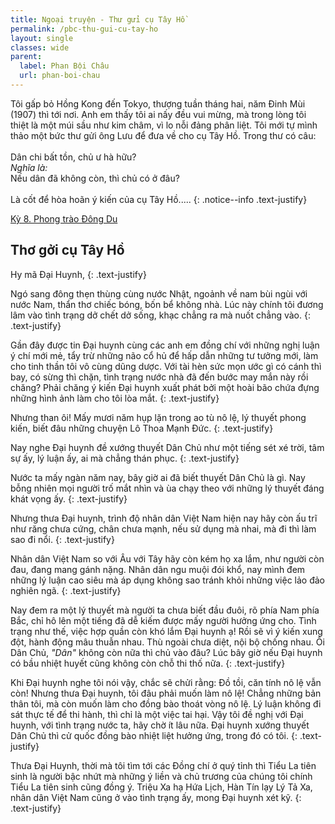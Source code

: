 ```yaml
---
title: Ngoại truyện - Thư gửi cụ Tây Hồ
permalink: /pbc-thu-gui-cu-tay-ho
layout: single
classes: wide
parent:
  label: Phan Bội Châu
  url: phan-boi-chau
---
```


Tôi gấp bỏ Hồng Kong đến Tokyo, thượng tuần tháng hai, năm Đinh Mùi (1907) thì tới nơi. Anh em thấy tôi ai nấy đều vui mừng, mà trong lòng tôi thiệt là một múi sầu như kim châm, vì lo nỗi đảng phân liệt. Tôi mới tự mình thảo một bức thư gửi ông Lưu để đưa về cho cụ Tây Hồ. Trong thư có câu:\
 \
Dân chi bất tồn, chủ ư hà hữu?\
*Nghĩa là:*\
Nếu dân đã không còn, thì chủ có ở đâu?\
 \
Là cốt để hòa hoãn ý kiến của cụ Tây Hồ.....
{: .notice--info .text-justify}
> <cite>
<a href="/pbc-phong-trao-dong-du#quay-lại-nhật-bản">Kỳ 8. Phong trào Đông Du</a>
</cite>

## Thơ gởi cụ Tây Hồ
Hy mã Đại Huynh,
{: .text-justify}

Ngó sang đông thẹn thùng cùng nước Nhật, ngoảnh về nam bùi ngùi với nước Nam, thẩn thơ chiếc bóng, bốn bể không nhà. Lúc này chính tôi đương lâm vào tình trạng dở chết dở sống, khạc chẳng ra mà nuốt chẳng vào.
{: .text-justify}

Gần đây được tin Đại huynh cùng các anh em đồng chí với những nghị luận ý chí mới mẻ, tẩy trừ những não cổ hủ để hấp dẫn những tư tưởng mới, làm cho tinh thần tôi vô cùng dũng dược. Với tài hèn sức mọn ước gì có cánh thì bay, có sừng thì chặn, tình trạng nước nhà đã đến bước may mắn này rồi chăng? Phải chăng ý kiến Đại huynh xuất phát bởi một hoài bão chứa đựng những hình ảnh làm cho tôi lòa mắt.
{: .text-justify}

Nhưng than ôi! Mấy mươi năm hụp lặn trong ao tù nô lệ, lý thuyết phong kiến, biết đâu những chuyện Lô Thoa Mạnh Đức.
{: .text-justify}

Nay nghe Đại huynh đề xướng thuyết Dân Chủ như một tiếng sét xé trời, tâm sự ấy, lý luận ấy, ai mà chẳng thán phục.
{: .text-justify}

Nước ta mấy ngàn năm nay, bây giờ ai đã biết thuyết Dân Chủ là gì. Nay bỗng nhiên mọi người trố mắt nhìn và ùa chạy theo với những lý thuyết đáng khát vọng ấy.
{: .text-justify}

Nhưng thưa Đại huynh, trình độ nhân dân Việt Nam hiện nay hãy còn ấu trĩ như răng chưa cứng, chân chưa mạnh, nếu sử dụng mà nhai, mà đi thì làm sao đi nổi.
{: .text-justify}

Nhân dân Việt Nam so với Âu với Tây hãy còn kém họ xa lắm, như người còn đau, đang mang gánh nặng. Nhân dân ngu muội đói khổ, nay mình đem những lý luận cao siêu mà áp dụng không sao tránh khỏi những việc lảo đảo nghiên ngã.
{: .text-justify}

Nay đem ra một lý thuyết mà người ta chưa biết đầu đuôi, rõ phía Nam phía Bắc, chỉ hô lên một tiếng đã dễ kiếm được mấy người hưởng ứng cho. Tình trạng như thế, việc hợp quần còn khó lắm Đại huynh ạ! Rồi sẽ vì ý kiến xung đột, hành động mâu thuẫn nhau. Thù ngoài chưa diệt, nội bộ chống nhau. Ôi Dân Chủ, *"Dân"* không còn nữa thì chủ vào đâu? Lúc bây giờ nếu Đại huynh có bầu nhiệt huyết cũng không còn chỗ thi thố nữa.
{: .text-justify}

Khi Đại huynh nghe tôi nói vậy, chắc sẽ chửi rằng: Đồ tồi, căn tính nô lệ vẫn còn! Nhưng thưa Đại huynh, tôi đâu phải muốn làm nô lệ! Chẳng những bản thân tôi, mà còn muốn làm cho đồng bào thoát vòng nô lệ. Lý luận không đi sát thực tế để thi hành, thì chỉ là một việc tai hại. Vậy tôi đề nghị với Đại huynh, với tình trạng nước ta, hãy chờ ít lâu nữa. Đại huynh xướng thuyết Dân Chủ thì cử quốc đồng bào nhiệt liệt hưởng ứng, trong đó có tôi.
{: .text-justify}

Thưa Đại Huynh, thời mà tôi tìm tới các Đồng chí ở quý tỉnh thì Tiểu La tiên sinh là người bậc nhứt mà những ý liền và chủ trương của chúng tôi chính Tiểu La tiên sinh cũng đồng ý. Triệu Xa hạ Hứa Lịch, Hàn Tín lạy Lý Tả Xa, nhân dân Việt Nam cũng ở vào tình trạng ấy, mong Đại huynh xét kỹ.
{: .text-justify}